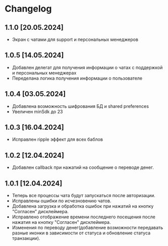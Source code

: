 # Changelog

## 1.1.0 [20.05.2024]

- Экран с чатами для support и персональных менеджеров

## 1.0.5 [14.05.2024]

- Добавлен делегат для получения информации о чатах с поддержкой и персональных менеджерах
- Переделана логика получения информации о пользователе

## 1.0.4 [03.05.2024]

- Добавлена возможность шифрования БД и shared preferences
- Увеличен minSdk до 23

## 1.0.3 [16.04.2024]

- Исправлен ripple эффект для всех баблов

## 1.0.2 [12.04.2024]

- Добавлен callback при нажатий на сообщение о переводе денег.

## 1.0.1 [12.04.2024]

- Теперь все процессы чата будут запускаться после авторизации.
- Исправлены ошибки по исчезновению чатов.
- Добавлена загрузка и обработка ошибок при нажатий на кнопку "Согласен" дисклеймера.
- Исправлено отображение времени последнего посещения после нажатия на кнопку "Согласен" дисклеймера.
- Изменения по переводу денег(добавление возможности передавать разные иконки в зависимости от статуса и обновление
  статуса транзакции).
